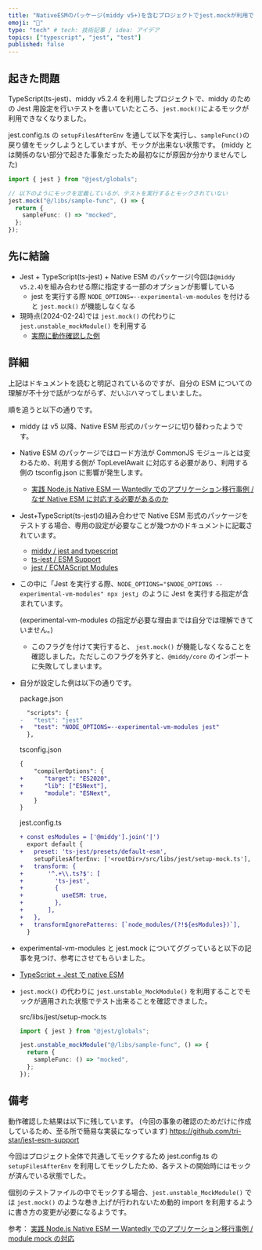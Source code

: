```yaml
---
title: "NativeESMのパッケージ(middy v5+)を含むプロジェクトでjest.mockが利用できない問題の対処"
emoji: "🔬"
type: "tech" # tech: 技術記事 / idea: アイデア
topics: ["typescript", "jest", "test"]
published: false
---
```


## 起きた問題

TypeScript(ts-jest)、middy v5.2.4 を利用したプロジェクトで、middy のための Jest 用設定を行いテストを書いていたところ、`jest.mock()`によるモックが利用できなくなりました。

jest.config.ts の `setupFilesAfterEnv` を通して以下を実行し、`sampleFunc()`の戻り値をモックしようとしていますが、モックが出来ない状態です。
(middy とは関係のない部分で起きた事象だったため最初なにが原因か分かりませんでした)

```ts
import { jest } from "@jest/globals";

// 以下のようにモックを定義しているが、テストを実行するとモックされていない
jest.mock("@/libs/sample-func", () => {
  return {
    sampleFunc: () => "mocked",
  };
});
```

## 先に結論

- Jest + TypeScript(ts-jest) + Native ESM のパッケージ(今回は`@middy v5.2.4`)を組み合わせる際に指定する一部のオプションが影響している
  - jest を実行する際 `NODE_OPTIONS=--experimental-vm-modules` を付けると `jest.mock()` が機能しなくなる
- 現時点(2024-02-24)では `jest.mock()` の代わりに `jest.unstable_mockModule()` を利用する
  - [実際に動作確認した例](https://github.com/tri-star/jest-esm-support)

## 詳細

上記はドキュメントを読むと明記されているのですが、自分の ESM についての理解が不十分で話がつながらず、だいぶハマってしまいました。

順を追うと以下の通りです。

- middy は v5 以降、Native ESM 形式のパッケージに切り替わったようです。
- Native ESM のパッケージではロード方法が CommonJS モジュールとは変わるため、利用する側が TopLevelAwait に対応する必要があり、利用する側の tsconfig.json に影響が発生します。
  - [実践 Node.js Native ESM — Wantedly でのアプリケーション移行事例 / なぜ Native ESM に対応する必要があるのか](https://www.wantedly.com/companies/wantedly/post_articles/410531#:~:text=%E3%81%8C%E3%81%82%E3%82%8A%E3%81%BE%E3%81%99%E3%80%82-,%E3%81%AA%E3%81%9CNative%20ESM%E3%81%AB%E5%AF%BE%E5%BF%9C%E3%81%99%E3%82%8B%E5%BF%85%E8%A6%81%E3%81%8C%E3%81%82%E3%82%8B%E3%81%AE%E3%81%8B,-%E3%81%AA%E3%81%9CNative%20ESM)
- Jest+TypeScript(ts-jest)の組み合わせで Native ESM 形式のパッケージをテストする場合、専用の設定が必要なことが幾つかのドキュメントに記載されています。
  - [middy / jest and typescript](https://middy.js.org/docs/intro/testing/#jest-and-typescript)
  - [ts-jest / ESM Support](https://kulshekhar.github.io/ts-jest/docs/guides/esm-support/)
  - [jest / ECMAScript Modules](https://jestjs.io/docs/ecmascript-modules)
- この中に「Jest を実行する際、`NODE_OPTIONS="$NODE_OPTIONS --experimental-vm-modules" npx jest`」のように Jest を実行する指定が含まれています。

  (experimental-vm-modules の指定が必要な理由までは自分では理解できていません。)

  - このフラグを付けて実行すると、 `jest.mock()` が機能しなくなることを確認しました。ただしこのフラグを外すと、`@middy/core` のインポートに失敗してしまいます。

- 自分が設定した例は以下の通りです。

  package.json

  ```diff
    "scripts": {
  -   "test": "jest"
  +   "test": "NODE_OPTIONS=--experimental-vm-modules jest"
    },
  ```

  tsconfig.json

  ```diff
  {
      "compilerOptions": {
  +      "target": "ES2020",
  +      "lib": ["ESNext"],
  +      "module": "ESNext",
      }
  }
  ```

  jest.config.ts

  ```diff
  + const esModules = ['@middy'].join('|')
    export default {
  +   preset: 'ts-jest/presets/default-esm',
      setupFilesAfterEnv: ['<rootDir>/src/libs/jest/setup-mock.ts'],
  +   transform: {
  +       '^.+\\.ts?$': [
  +         'ts-jest',
  +         {
  +           useESM: true,
  +         },
  +       ],
  +   },
  +   transformIgnorePatterns: [`node_modules/(?!${esModules})`],
    }

  ```

- experimental-vm-modules と jest.mock についてググっていると以下の記事を見つけ、参考にさせてもらいました。
- [TypeScript + Jest で native ESM](https://zenn.dev/hankei6km/articles/native-esm-with-typescript-jest#native-esm-%E3%81%A7%E3%81%AE-jest-%E3%83%A2%E3%83%83%E3%82%AF%E3%83%A2%E3%82%B8%E3%83%A5%E3%83%BC%E3%83%AB)
- `jest.mock()` の代わりに `jest.unstable_MockModule()` を利用することでモックが適用された状態でテスト出来ることを確認できました。

  src/libs/jest/setup-mock.ts

  ```ts
  import { jest } from "@jest/globals";

  jest.unstable_mockModule("@/libs/sample-func", () => {
    return {
      sampleFunc: () => "mocked",
    };
  });
  ```

## 備考

動作確認した結果は以下に残しています。
(今回の事象の確認のためだけに作成しているため、至る所で簡易な実装になっています)
https://github.com/tri-star/jest-esm-support

今回はプロジェクト全体で共通してモックするため jest.config.ts の `setupFilesAfterEnv` を利用してモックしたため、各テストの開始時にはモックが済んでいる状態でした。

個別のテストファイルの中でモックする場合、`jest.unstable_MockModule()` では `jest.mock()` のような巻き上げが行われないため動的 import を利用するように書き方の変更が必要になるようです。

参考： [実践 Node.js Native ESM — Wantedly でのアプリケーション移行事例 / module mock の対応](<https://www.wantedly.com/companies/wantedly/post_articles/410531#:~:text=%3B%20//%20OK-,module%20mock%E3%81%AE%E5%AF%BE%E5%BF%9C,-jest.mock()%20%E3%82%92>)
